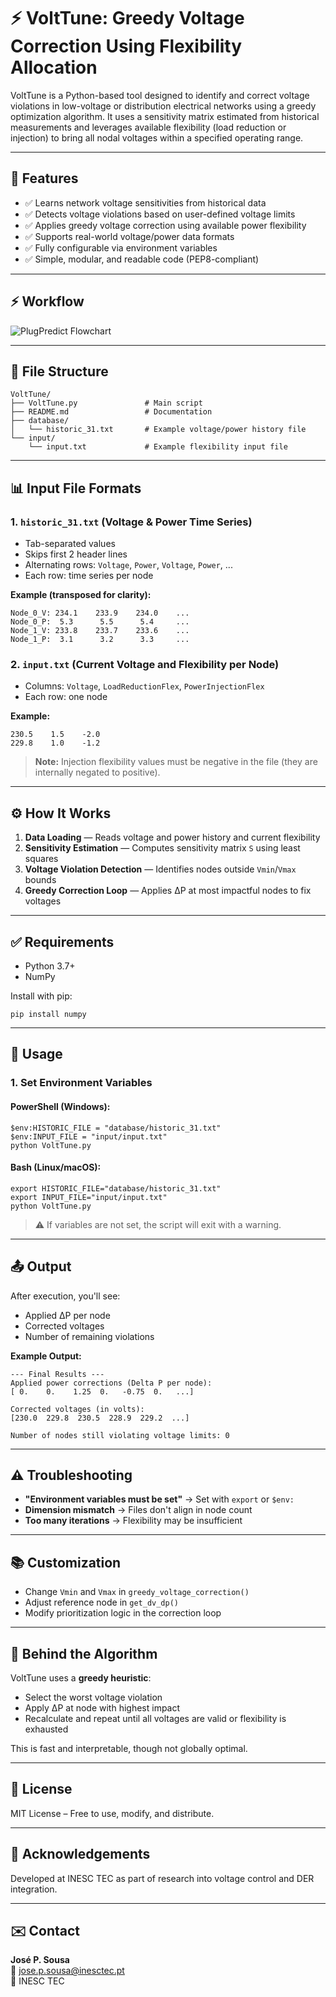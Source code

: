# ⚡ VoltTune: Greedy Voltage Correction Using Flexibility Allocation

VoltTune is a Python-based tool designed to identify and correct voltage violations in low-voltage or distribution electrical networks using a greedy optimization algorithm. It uses a sensitivity matrix estimated from historical measurements and leverages available flexibility (load reduction or injection) to bring all nodal voltages within a specified operating range.

---

## 📌 Features

- ✅ Learns network voltage sensitivities from historical data  
- ✅ Detects voltage violations based on user-defined voltage limits  
- ✅ Applies greedy voltage correction using available power flexibility  
- ✅ Supports real-world voltage/power data formats  
- ✅ Fully configurable via environment variables  
- ✅ Simple, modular, and readable code (PEP8-compliant)  

---

## ⚡ Workflow

![PlugPredict Flowchart](docs/flowchart.png)

---

## 📁 File Structure

```
VoltTune/
├── VoltTune.py               # Main script
├── README.md                 # Documentation
├── database/
│   └── historic_31.txt       # Example voltage/power history file
└── input/
    └── input.txt             # Example flexibility input file
```

---

## 📊 Input File Formats

### 1. `historic_31.txt` (Voltage & Power Time Series)
- Tab-separated values  
- Skips first 2 header lines  
- Alternating rows: `Voltage`, `Power`, `Voltage`, `Power`, ...  
- Each row: time series per node  

**Example (transposed for clarity):**

```
Node_0_V: 234.1    233.9    234.0    ...
Node_0_P:  5.3      5.5      5.4     ...
Node_1_V: 233.8    233.7    233.6    ...
Node_1_P:  3.1      3.2      3.3     ...
```

### 2. `input.txt` (Current Voltage and Flexibility per Node)
- Columns: `Voltage`, `LoadReductionFlex`, `PowerInjectionFlex`  
- Each row: one node  

**Example:**

```
230.5    1.5    -2.0
229.8    1.0    -1.2
```

> **Note:** Injection flexibility values must be negative in the file (they are internally negated to positive).

---

## ⚙️ How It Works

1. **Data Loading** — Reads voltage and power history and current flexibility  
2. **Sensitivity Estimation** — Computes sensitivity matrix `S` using least squares  
3. **Voltage Violation Detection** — Identifies nodes outside `Vmin`/`Vmax` bounds  
4. **Greedy Correction Loop** — Applies ∆P at most impactful nodes to fix voltages  

---

## ✅ Requirements

- Python 3.7+  
- NumPy  

Install with pip:

```
pip install numpy
```

---

## 🚀 Usage

### 1. Set Environment Variables

#### PowerShell (Windows):

```
$env:HISTORIC_FILE = "database/historic_31.txt"
$env:INPUT_FILE = "input/input.txt"
python VoltTune.py
```

#### Bash (Linux/macOS):

```
export HISTORIC_FILE="database/historic_31.txt"
export INPUT_FILE="input/input.txt"
python VoltTune.py
```

> ⚠️ If variables are not set, the script will exit with a warning.

---

## 📤 Output

After execution, you'll see:

- Applied ∆P per node  
- Corrected voltages  
- Number of remaining violations  

**Example Output:**

```
--- Final Results ---
Applied power corrections (Delta P per node):
[ 0.    0.    1.25  0.   -0.75  0.   ...]

Corrected voltages (in volts):
[230.0  229.8  230.5  228.9  229.2  ...]

Number of nodes still violating voltage limits: 0
```

---

## ⚠️ Troubleshooting

- **"Environment variables must be set"** → Set with `export` or `$env:`  
- **Dimension mismatch** → Files don't align in node count  
- **Too many iterations** → Flexibility may be insufficient  

---

## 📚 Customization

- Change `Vmin` and `Vmax` in `greedy_voltage_correction()`  
- Adjust reference node in `get_dv_dp()`  
- Modify prioritization logic in the correction loop  

---

## 🧠 Behind the Algorithm

VoltTune uses a **greedy heuristic**:  
- Select the worst voltage violation  
- Apply ∆P at node with highest impact  
- Recalculate and repeat until all voltages are valid or flexibility is exhausted  

This is fast and interpretable, though not globally optimal.

---

## 📜 License

MIT License – Free to use, modify, and distribute.

---

## 🙌 Acknowledgements

Developed at INESC TEC as part of research into voltage control and DER integration.

---

## ✉️ Contact

**José P. Sousa**  
📧 jose.p.sousa@inesctec.pt  
🏢 INESC TEC